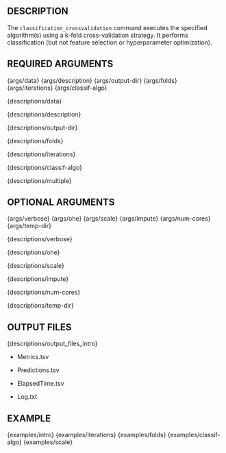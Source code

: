 ## DESCRIPTION

The `classification_crossvalidation` command executes the specified algorithm(s) using a k-fold cross-validation strategy. It performs classification (but not feature selection or hyperparameter optimization).

## REQUIRED ARGUMENTS

{args/data}
{args/description}
{args/output-dir}
{args/folds}
{args/iterations}
{args/classif-algo}

{descriptions/data}

{descriptions/description}

{descriptions/output-dir}

{descriptions/folds}

{descriptions/iterations}

{descriptions/classif-algo}

{descriptions/multiple}

## OPTIONAL ARGUMENTS

{args/verbose}
{args/ohe}
{args/scale}
{args/impute}
{args/num-cores}
{args/temp-dir}

{descriptions/verbose}

{descriptions/ohe}

{descriptions/scale}

{descriptions/impute}

{descriptions/num-cores}

{descriptions/temp-dir}

## OUTPUT FILES

{descriptions/output_files_intro}

* Metrics.tsv

* Predictions.tsv

* ElapsedTime.tsv

* Log.txt

## EXAMPLE

{examples/intro}
{examples/iterations}
{examples/folds}
{examples/classif-algo}
{examples/scale}